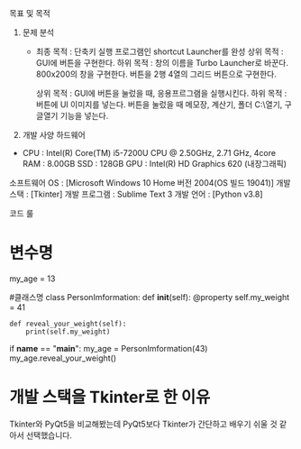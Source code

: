 목표 및 목적

1. 문제 분석
   
   * 최종 목적 :  단축키 실행 프로그램인 shortcut Launcher를 완성
        상위 목적 : GUI에 버튼을 구현한다.
            하위 목적 : 창의 이름을 Turbo Launcher로 바꾼다.
                        800x200의 창을 구현한다.
                        버튼을 2행 4열의 그리드 버튼으로 구현한다.

        상위 목적 : GUI에 버튼을 눌렀을 때, 응용프르그램을 실행시킨다.
            하위 목적 : 버튼에 UI 이미지를 넣는다.
                        버튼을 눌렀을 때 메모장, 계산기, 폴더 C:\열기, 구글열기 기능을 넣는다.


2. 개발 사양
하드웨어
* CPU : Intel(R) Core(TM) i5-7200U CPU @ 2.50GHz, 2.71 GHz, 4core
  RAM : 8.00GB
  SSD : 128GB
  GPU : Intel(R) HD Graphics 620 (내장그래픽)

소프트웨어
OS : [Microsoft Windows 10 Home 버전 2004(OS 빌드 19041)]
개발 스택 : [Tkinter]
개발 프로그램 : Sublime Text 3
개발 언어 : [Python v3.8]

코드 룰

# 변수명
my_age = 13


#클래스명
class PersonImformation:
    def __init__(self):
        @property
        self.my_weight = 41
        
    def reveal_your_weight(self):
        print(self.my_weight)


if __name__ == "__main__":
    my_age = PersonImformation(43)
    my_age.reveal_your_weight()


# 개발 스택을 Tkinter로 한 이유
Tkinter와 PyQt5을 비교해봤는데 PyQt5보다 Tkinter가 간단하고 배우기 쉬울 것 같아서 선택했습니다.
